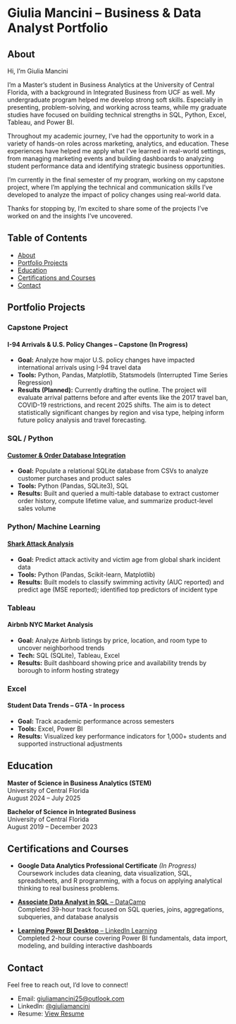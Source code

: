 # Giulia Mancini – Business & Data Analyst Portfolio

## About

Hi, I’m Giulia Mancini

I’m a Master’s student in Business Analytics at the University of Central Florida, with a background in Integrated Business from UCF as well. My undergraduate program helped me develop strong soft skills. Especially in presenting, problem-solving, and working across teams, while my graduate studies have focused on building technical strengths in SQL, Python, Excel, Tableau, and Power BI.

Throughout my academic journey, I’ve had the opportunity to work in a variety of hands-on roles across marketing, analytics, and education. These experiences have helped me apply what I’ve learned in real-world settings, from managing marketing events and building dashboards to analyzing student performance data and identifying strategic business opportunities.

I’m currently in the final semester of my program, working on my capstone project, where I’m applying the technical and communication skills I’ve developed to analyze the impact of policy changes using real-world data.

Thanks for stopping by, I’m excited to share some of the projects I’ve worked on and the insights I’ve uncovered.

## Table of Contents

- [About](#about)
- [Portfolio Projects](#portfolio-projects)
- [Education](#education)
- [Certifications and Courses](#certifications-and-courses)
- [Contact](#contact)

## Portfolio Projects

### Capstone Project

#### **I-94 Arrivals & U.S. Policy Changes – Capstone (In Progress)**  
- **Goal:** Analyze how major U.S. policy changes have impacted international arrivals using I-94 travel data  
- **Tools:** Python, Pandas, Matplotlib, Statsmodels (Interrupted Time Series Regression)  
- **Results (Planned):** Currently drafting the outline. The project will evaluate arrival patterns before and after events like the 2017 travel ban, COVID-19 restrictions, and recent 2025 shifts. The aim is to detect statistically significant changes by region and visa type, helping inform future policy analysis and travel forecasting.

### SQL / Python

#### [**Customer & Order Database Integration**](./Customer&Order_Database_Integration.ipynb)  
- **Goal:** Populate a relational SQLite database from CSVs to analyze customer purchases and product sales  
- **Tools:** Python (Pandas, SQLite3), SQL  
- **Results:** Built and queried a multi-table database to extract customer order history, compute lifetime value, and summarize product-level sales volume

### Python/ Machine Learning

#### [**Shark Attack Analysis**](./Shark_Attack_Analysis.ipynb)  
- **Goal:** Predict attack activity and victim age from global shark incident data  
- **Tools:** Python (Pandas, Scikit-learn, Matplotlib)  
- **Results:** Built models to classify swimming activity (AUC reported) and predict age (MSE reported); identified top predictors of incident type

### Tableau

#### **Airbnb NYC Market Analysis**
- **Goal:** Analyze Airbnb listings by price, location, and room type to uncover neighborhood trends  
- **Tech:** SQL (SQLite), Tableau, Excel  
- **Results:** Built dashboard showing price and availability trends by borough to inform hosting strategy

### Excel

#### **Student Data Trends – GTA - In process**
- **Goal:** Track academic performance across semesters  
- **Tools:** Excel, Power BI  
- **Results:** Visualized key performance indicators for 1,000+ students and supported instructional adjustments

## Education

**Master of Science in Business Analytics (STEM)**  
University of Central Florida  
August 2024 – July 2025 

**Bachelor of Science in Integrated Business**  
University of Central Florida  
August 2019 – December 2023

## Certifications and Courses

- **Google Data Analytics Professional Certificate** *(In Progress)*  
  Coursework includes data cleaning, data visualization, SQL, spreadsheets, and R programming, with a focus on applying analytical thinking to real business problems.

- [**Associate Data Analyst in SQL** – DataCamp](https://giuliamancini25.github.io/certificate-datacampSQL.pdf)  
  Completed 39-hour track focused on SQL queries, joins, aggregations, subqueries, and database analysis  

- [**Learning Power BI Desktop** – LinkedIn Learning](https://giuliamancini25.github.io/CertificateOfCompletion_Learning%20Power%20BI%20Desktop.pdf)  
  Completed 2-hour course covering Power BI fundamentals, data import, modeling, and building interactive dashboards  

##  Contact

Feel free to reach out, I’d love to connect!

- Email: [giuliamancini25@outlook.com](mailto:giuliamancini25@outlook.com)  
- LinkedIn: [@giuliamancini](https://www.linkedin.com/in/giuliamancini25)  
- Resume: [View Resume](https://giuliamancini25.github.io/Giulia-Mancini_Resume.pdf)  



